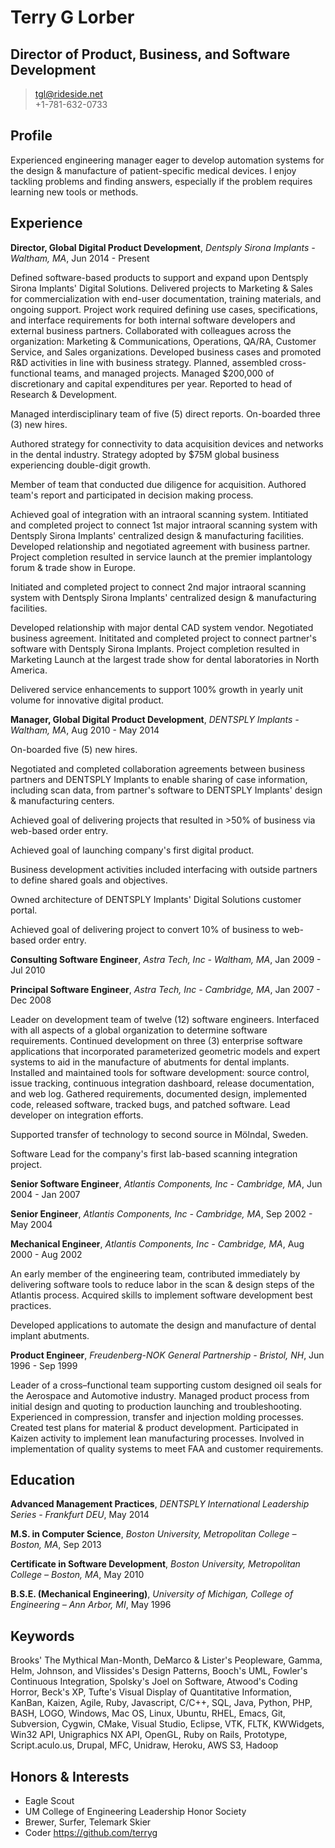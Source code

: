 # Terry G Lorber
## Director of Product, Business, and Software Development        

> <tgl@rideside.net>  
> +1-781-632-0733

## Profile
Experienced engineering manager eager to develop automation systems for the design & manufacture of patient-specific medical devices. I enjoy tackling problems and finding answers, especially if the problem requires learning new tools or methods.

## Experience

__Director, Global Digital Product Development__, _Dentsply Sirona Implants - Waltham, MA_, Jun 2014 - Present

Defined software-based products to support and expand upon Dentsply Sirona Implants' Digital Solutions.  Delivered projects to Marketing & Sales for commercialization with end-user documentation, training materials, and ongoing support.  Project work required defining use cases, specifications, and interface requirements for both internal software developers and external business partners.  Collaborated with colleagues across the organization: Marketing & Communications, Operations, QA/RA, Customer Service, and Sales organizations.  Developed business cases and promoted R&D activities in line with business strategy.   Planned, assembled cross-functional teams, and managed projects.  Managed $200,000 of discretionary and capital expenditures per year. Reported to head of Research & Development.

Managed interdisciplinary team of five (5) direct reports. On-boarded three (3) new hires.

Authored strategy for connectivity to data acquisition devices and networks in the dental industry.  Strategy adopted by $75M global business experiencing double-digit growth.

Member of team that conducted due diligence for acquisition.  Authored team's report and participated in decision making process.

Achieved goal of integration with an intraoral scanning system.  Intitiated and completed project to connect 1st major intraoral scanning system with Dentsply Sirona Implants' centralized design & manufacturing facilities.  Developed relationship and negotiated agreement with business partner. Project completion resulted in service launch at the premier implantology forum & trade show in Europe.

Initiated and completed project to connect 2nd major intraoral scanning system with Dentsply Sirona Implants' centralized design & manufacturing facilities.

Developed relationship with major dental CAD system vendor.  Negotiated business agreement.  Inititated and completed project to connect partner's software with Dentsply Sirona Implants. Project completion resulted in Marketing Launch at the largest trade show for dental laboratories in North America.

Delivered service enhancements to support 100% growth in yearly unit volume for innovative digital product.

__Manager, Global Digital Product Development__, _DENTSPLY Implants - Waltham, MA_, Aug 2010 - May 2014

On-boarded five (5) new hires.

Negotiated and completed collaboration agreements between business partners and DENTSPLY Implants to enable sharing of case information, including scan data, from partner's software to DENTSPLY Implants' design & manufacturing centers.

Achieved goal of delivering projects that resulted in >50% of business via web-based order entry.

Achieved goal of launching company's first digital product.

Business development activities included interfacing with outside partners to define shared goals and objectives. 

Owned architecture of DENTSPLY Implants' Digital Solutions customer portal.

Achieved goal of delivering project to convert 10% of business to web-based order entry.

__Consulting Software Engineer__, _Astra Tech, Inc - Waltham, MA_, Jan 2009 - Jul 2010

__Principal Software Engineer__, _Astra Tech, Inc - Cambridge, MA_, Jan 2007 - Dec 2008

Leader on development team of twelve (12) software engineers.  Interfaced with all aspects of a global organization to determine software requirements. Continued development on three (3) enterprise software applications that incorporated parameterized geometric models and expert systems to aid in the manufacture of abutments for dental implants. Installed and maintained tools for software development: source control, issue tracking, continuous integration dashboard, release documentation, and web log.  Gathered requirements, documented design, implemented code, released software, tracked bugs, and patched software.
Lead developer on integration efforts.

Supported transfer of technology to second source in Mölndal, Sweden.

Software Lead for the company's first lab-based scanning integration project.

__Senior Software Engineer__, _Atlantis Components, Inc - Cambridge, MA_, Jun 2004 - Jan 2007

__Senior Engineer__, _Atlantis Components, Inc - Cambridge, MA_, Sep 2002 - May 2004

__Mechanical Engineer__, _Atlantis Components, Inc - Cambridge, MA_, Aug 2000 - Aug 2002

An early member of the engineering team, contributed immediately by delivering software tools to reduce labor in the scan & design steps of the Atlantis process.  Acquired skills to implement software development best practices.

Developed applications to automate the design and manufacture of dental implant abutments.

__Product Engineer__, _Freudenberg-NOK General Partnership - Bristol, NH_, Jun 1996 - Sep 1999

Leader of a cross–functional team supporting custom designed oil seals for the Aerospace and Automotive industry. Managed product process from initial design and quoting to production launching and troubleshooting. Experienced in compression, transfer and injection molding processes. Created test plans for material & product development. Participated in Kaizen activity to implement lean manufacturing processes. Involved in implementation of quality systems to meet FAA and customer requirements.

## Education

__Advanced Management Practices__, _DENTSPLY International Leadership Series - Frankfurt DEU_, May 2014

__M.S. in Computer Science__, _Boston University, Metropolitan College – Boston, MA_, Sep 2013

__Certificate in Software Development__, _Boston University, Metropolitan College – Boston, MA_, May 2010

__B.S.E. (Mechanical Engineering)__, _University of Michigan, College of Engineering – Ann Arbor, MI_, May 1996

## Keywords
Brooks' The Mythical Man-Month, DeMarco & Lister's Peopleware, Gamma, Helm, Johnson, and Vlissides's Design Patterns, Booch's UML, Fowler's Continuous Integration, Spolsky's Joel on Software, Atwood's Coding Horror, Beck's XP, Tufte's Visual Display of Quantitative Information, KanBan, Kaizen, Agile, Ruby, Javascript, C/C++, SQL, Java, Python, PHP, BASH, LOGO, Windows, Mac OS, Linux, Ubuntu, RHEL, Emacs, Git, Subversion, Cygwin, CMake, Visual Studio, Eclipse, VTK, FLTK, KWWidgets, Win32 API, Unigraphics NX API, OpenGL, Ruby on Rails, Prototype, Script.aculo.us, Drupal, MFC, Unidraw, Heroku, AWS S3, Hadoop

## Honors & Interests
- Eagle Scout
- UM College of Engineering Leadership Honor Society
- Brewer, Surfer, Telemark Skier
- Coder https://github.com/terryg

